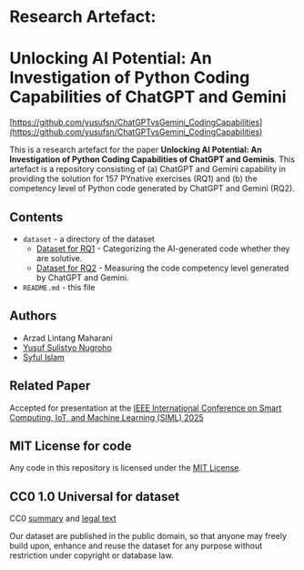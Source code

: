# Research Artefact: 
# Unlocking AI Potential: An Investigation of Python Coding Capabilities of ChatGPT and Gemini

[https://github.com/yusufsn/ChatGPTvsGemini_CodingCapabilities](https://github.com/yusufsn/ChatGPTvsGemini_CodingCapabilities)

This is a research artefact for the paper **Unlocking AI Potential: An Investigation of Python Coding Capabilities of ChatGPT and Geminis**. This artefact is a repository consisting of (a) ChatGPT and Gemini capability in providing the solution for 157 PYnative exercises (RQ1) and (b) the competency level of Python code generated by ChatGPT and Gemini (RQ2). 


## Contents
* `dataset` - a directory of the dataset
  * [Dataset for RQ1](https://github.com/yusufsn/ChatGPTvsGemini_CodingCapabilities/tree/main/RQ1_AI-Solutiveness) - Categorizing the AI-generated code whether they are solutive.
  * [Dataset for RQ2](https://github.com/yusufsn/ChatGPTvsGemini_CodingCapabilities/tree/main/RQ2_CodeCompetencyLevel) - Measuring the code competency level generated by ChatGPT and Gemini.
* `README.md` - this file

## Authors
* Arzad Lintang Maharani
* [Yusuf Sulistyo Nugroho](https://yusufsn.github.io/)
* [Syful Islam](https://syful-is.github.io/)

## Related Paper
Accepted for presentation at the [IEEE International Conference on Smart Computing, IoT, and Machine Learning (SIML) 2025](https://siml.ums.ac.id/2025/)

## MIT License for code
Any code in this repository is licensed under the [MIT License](LICENSE).

## CC0 1.0 Universal for dataset
CC0 [summary](https://creativecommons.org/publicdomain/zero/1.0/) and [legal text](https://creativecommons.org/publicdomain/zero/1.0/legalcode)

Our dataset are published in the public domain, so that anyone may freely build upon, enhance and reuse the dataset for any purpose without restriction under copyright or database law.
